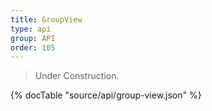 ```yaml
---
title: GroupView
type: api
group: API
order: 105
---
```

> Under Construction.

{% docTable "source/api/group-view.json" %}


